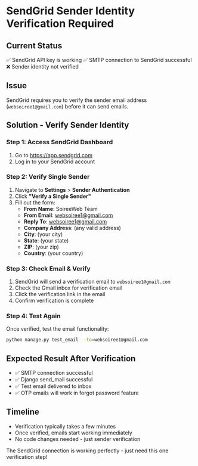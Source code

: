 # SendGrid Sender Identity Verification Required

## Current Status
✅ SendGrid API key is working
✅ SMTP connection to SendGrid successful
❌ Sender identity not verified

## Issue
SendGrid requires you to verify the sender email address (`websoiree1@gmail.com`) before it can send emails.

## Solution - Verify Sender Identity

### Step 1: Access SendGrid Dashboard
1. Go to https://app.sendgrid.com
2. Log in to your SendGrid account

### Step 2: Verify Single Sender
1. Navigate to **Settings** > **Sender Authentication**
2. Click **"Verify a Single Sender"**
3. Fill out the form:
   - **From Name**: SoireeWeb Team
   - **From Email**: websoiree1@gmail.com
   - **Reply To**: websoiree1@gmail.com
   - **Company Address**: (any valid address)
   - **City**: (your city)
   - **State**: (your state)
   - **ZIP**: (your zip)
   - **Country**: (your country)

### Step 3: Check Email & Verify
1. SendGrid will send a verification email to `websoiree1@gmail.com`
2. Check the Gmail inbox for verification email
3. Click the verification link in the email
4. Confirm verification is complete

### Step 4: Test Again
Once verified, test the email functionality:
```bash
python manage.py test_email --to=websoiree1@gmail.com
```

## Expected Result After Verification
- ✅ SMTP connection successful
- ✅ Django send_mail successful  
- ✅ Test email delivered to inbox
- ✅ OTP emails will work in forgot password feature

## Timeline
- Verification typically takes a few minutes
- Once verified, emails start working immediately
- No code changes needed - just sender verification

The SendGrid connection is working perfectly - just need this one verification step!